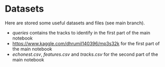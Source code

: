 # Datasets 
Here are stored some useful datasets and files (see main branch).
- *queries* contains the tracks to identify in the first part of the main notebook
- https://www.kaggle.com/dhrumil140396/mp3s32k for the first part of the main notebook
- *echonest.csv*, *features.csv* and *tracks.csv* for the second part of the main notebook
